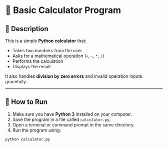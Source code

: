 # 🧮 Basic Calculator Program

## 📌 Description
This is a simple **Python calculator** that:
- Takes two numbers from the user
- Asks for a mathematical operation (`+`, `-`, `*`, `/`)
- Performs the calculation
- Displays the result

It also handles **division by zero errors** and invalid operation inputs gracefully.

---

## 🚀 How to Run
1. Make sure you have **Python 3** installed on your computer.
2. Save the program in a file called `calculator.py`.
3. Open a terminal or command prompt in the same directory.
4. Run the program using:

```bash
python calculator.py
